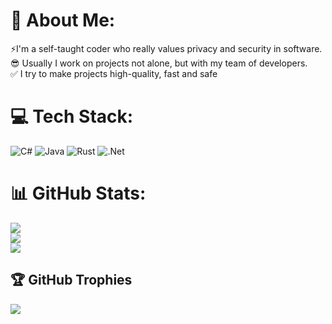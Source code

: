 # 💫 About Me:
⚡I'm a self-taught coder who really values ​​privacy and security in software.<br>😎 Usually I work on projects not alone, but with my team of developers.<br>✅ I try to make projects high-quality, fast and safe


# 💻 Tech Stack:
![C#](https://img.shields.io/badge/c%23-%23239120.svg?style=for-the-badge&logo=csharp&logoColor=white) ![Java](https://img.shields.io/badge/java-%23ED8B00.svg?style=for-the-badge&logo=openjdk&logoColor=white) ![Rust](https://img.shields.io/badge/rust-%23000000.svg?style=for-the-badge&logo=rust&logoColor=white) ![.Net](https://img.shields.io/badge/.NET-5C2D91?style=for-the-badge&logo=.net&logoColor=white)
# 📊 GitHub Stats:
![](https://github-readme-stats.vercel.app/api?username=T1MRGER&theme=default&hide_border=true&include_all_commits=true&count_private=false)<br/>
![](https://nirzak-streak-stats.vercel.app/?user=T1MRGER&theme=default&hide_border=true)<br/>
![](https://github-readme-stats.vercel.app/api/top-langs/?username=T1MRGER&theme=default&hide_border=true&include_all_commits=true&count_private=false&layout=compact)

## 🏆 GitHub Trophies
![](https://github-profile-trophy.vercel.app/?username=T1MRGER&theme=default&no-frame=false&no-bg=true&margin-w=4)

<!-- Proudly created with GPRM ( https://gprm.itsvg.in ) -->
